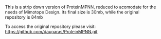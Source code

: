 This is a strip down version of ProteinMPNN, reduced to acomodate for the needs of Mimotope Design.
Its final size is 30mb, while the original repository is 84mb

To access the original repository please visit:
https://github.com/dauparas/ProteinMPNN.git

